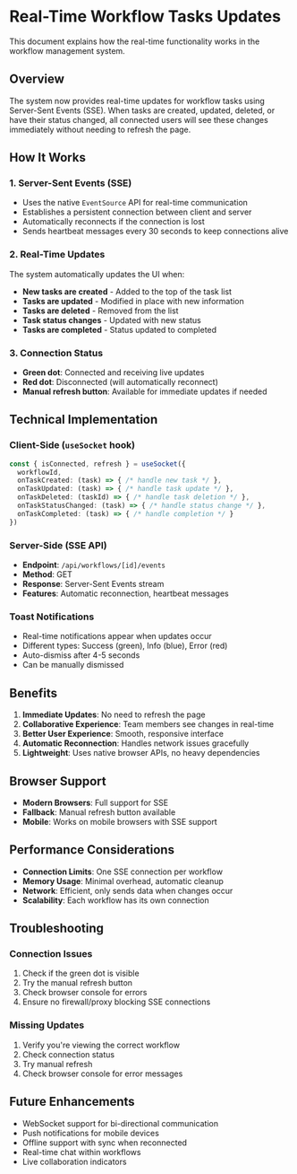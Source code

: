 # Real-Time Workflow Tasks Updates

This document explains how the real-time functionality works in the workflow management system.

## Overview

The system now provides real-time updates for workflow tasks using Server-Sent Events (SSE). When tasks are created, updated, deleted, or have their status changed, all connected users will see these changes immediately without needing to refresh the page.

## How It Works

### 1. Server-Sent Events (SSE)
- Uses the native `EventSource` API for real-time communication
- Establishes a persistent connection between client and server
- Automatically reconnects if the connection is lost
- Sends heartbeat messages every 30 seconds to keep connections alive

### 2. Real-Time Updates
The system automatically updates the UI when:
- **New tasks are created** - Added to the top of the task list
- **Tasks are updated** - Modified in place with new information
- **Tasks are deleted** - Removed from the list
- **Task status changes** - Updated with new status
- **Tasks are completed** - Status updated to completed

### 3. Connection Status
- **Green dot**: Connected and receiving live updates
- **Red dot**: Disconnected (will automatically reconnect)
- **Manual refresh button**: Available for immediate updates if needed

## Technical Implementation

### Client-Side (`useSocket` hook)
```typescript
const { isConnected, refresh } = useSocket({
  workflowId,
  onTaskCreated: (task) => { /* handle new task */ },
  onTaskUpdated: (task) => { /* handle task update */ },
  onTaskDeleted: (taskId) => { /* handle task deletion */ },
  onTaskStatusChanged: (task) => { /* handle status change */ },
  onTaskCompleted: (task) => { /* handle completion */ }
})
```

### Server-Side (SSE API)
- **Endpoint**: `/api/workflows/[id]/events`
- **Method**: GET
- **Response**: Server-Sent Events stream
- **Features**: Automatic reconnection, heartbeat messages

### Toast Notifications
- Real-time notifications appear when updates occur
- Different types: Success (green), Info (blue), Error (red)
- Auto-dismiss after 4-5 seconds
- Can be manually dismissed

## Benefits

1. **Immediate Updates**: No need to refresh the page
2. **Collaborative Experience**: Team members see changes in real-time
3. **Better User Experience**: Smooth, responsive interface
4. **Automatic Reconnection**: Handles network issues gracefully
5. **Lightweight**: Uses native browser APIs, no heavy dependencies

## Browser Support

- **Modern Browsers**: Full support for SSE
- **Fallback**: Manual refresh button available
- **Mobile**: Works on mobile browsers with SSE support

## Performance Considerations

- **Connection Limits**: One SSE connection per workflow
- **Memory Usage**: Minimal overhead, automatic cleanup
- **Network**: Efficient, only sends data when changes occur
- **Scalability**: Each workflow has its own connection

## Troubleshooting

### Connection Issues
1. Check if the green dot is visible
2. Try the manual refresh button
3. Check browser console for errors
4. Ensure no firewall/proxy blocking SSE connections

### Missing Updates
1. Verify you're viewing the correct workflow
2. Check connection status
3. Try manual refresh
4. Check browser console for error messages

## Future Enhancements

- WebSocket support for bi-directional communication
- Push notifications for mobile devices
- Offline support with sync when reconnected
- Real-time chat within workflows
- Live collaboration indicators
